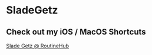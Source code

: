 # SladeGetz

## Check out my iOS / MacOS Shortcuts
<a href=https://routinehub.co/user/SladeGetz>Slade Getz @ RoutineHub</a>
